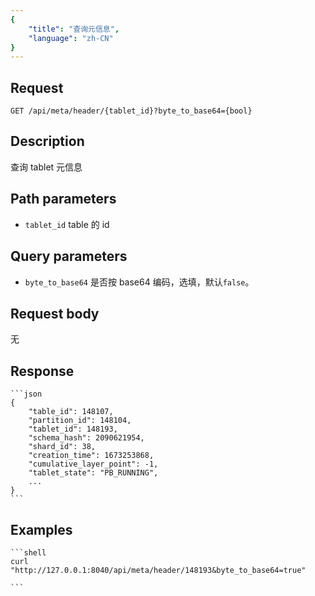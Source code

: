 ```yaml
---
{
    "title": "查询元信息",
    "language": "zh-CN"
}
---
```


## Request

`GET /api/meta/header/{tablet_id}?byte_to_base64={bool}`

## Description

查询 tablet 元信息

## Path parameters

* `tablet_id`
    table 的 id

## Query parameters

* `byte_to_base64`
    是否按 base64 编码，选填，默认`false`。

## Request body

无

## Response

    ```json
    {
        "table_id": 148107,
        "partition_id": 148104,
        "tablet_id": 148193,
        "schema_hash": 2090621954,
        "shard_id": 38,
        "creation_time": 1673253868,
        "cumulative_layer_point": -1,
        "tablet_state": "PB_RUNNING",
        ...
    }
    ```
## Examples


    ```shell
    curl "http://127.0.0.1:8040/api/meta/header/148193&byte_to_base64=true"

    ```


